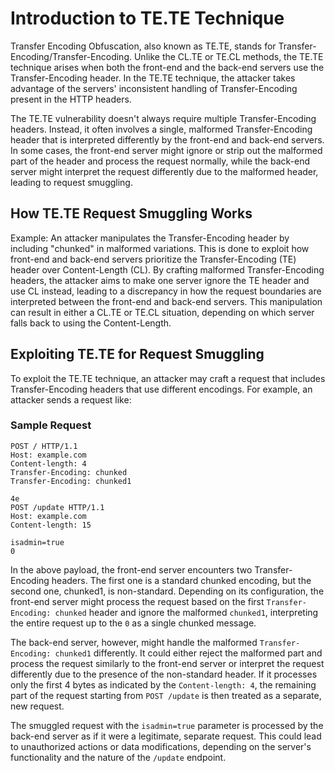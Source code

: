 # Introduction to TE.TE Technique

Transfer Encoding Obfuscation, also known as TE.TE, stands for Transfer-Encoding/Transfer-Encoding. Unlike the CL.TE or TE.CL methods, the TE.TE technique arises when both the front-end and the back-end servers use the Transfer-Encoding header. In the TE.TE technique, the attacker takes advantage of the servers' inconsistent handling of Transfer-Encoding present in the HTTP headers.

The TE.TE vulnerability doesn't always require multiple Transfer-Encoding headers. Instead, it often involves a single, malformed Transfer-Encoding header that is interpreted differently by the front-end and back-end servers. In some cases, the front-end server might ignore or strip out the malformed part of the header and process the request normally, while the back-end server might interpret the request differently due to the malformed header, leading to request smuggling.

## How TE.TE Request Smuggling Works

Example: An attacker manipulates the Transfer-Encoding header by including "chunked" in malformed variations. This is done to exploit how front-end and back-end servers prioritize the Transfer-Encoding (TE) header over Content-Length (CL). By crafting malformed Transfer-Encoding headers, the attacker aims to make one server ignore the TE header and use CL instead, leading to a discrepancy in how the request boundaries are interpreted between the front-end and back-end servers. This manipulation can result in either a CL.TE or TE.CL situation, depending on which server falls back to using the Content-Length.

## Exploiting TE.TE for Request Smuggling

To exploit the TE.TE technique, an attacker may craft a request that includes Transfer-Encoding headers that use different encodings. For example, an attacker sends a request like:

### Sample Request
```
POST / HTTP/1.1
Host: example.com
Content-length: 4
Transfer-Encoding: chunked
Transfer-Encoding: chunked1

4e
POST /update HTTP/1.1
Host: example.com
Content-length: 15

isadmin=true
0
```

In the above payload, the front-end server encounters two Transfer-Encoding headers. The first one is a standard chunked encoding, but the second one, chunked1, is non-standard. Depending on its configuration, the front-end server might process the request based on the first `Transfer-Encoding: chunked` header and ignore the malformed `chunked1`, interpreting the entire request up to the `0` as a single chunked message.

The back-end server, however, might handle the malformed `Transfer-Encoding: chunked1` differently. It could either reject the malformed part and process the request similarly to the front-end server or interpret the request differently due to the presence of the non-standard header. If it processes only the first 4 bytes as indicated by the `Content-length: 4`, the remaining part of the request starting from `POST /update` is then treated as a separate, new request.

The smuggled request with the `isadmin=true` parameter is processed by the back-end server as if it were a legitimate, separate request. This could lead to unauthorized actions or data modifications, depending on the server's functionality and the nature of the `/update` endpoint.